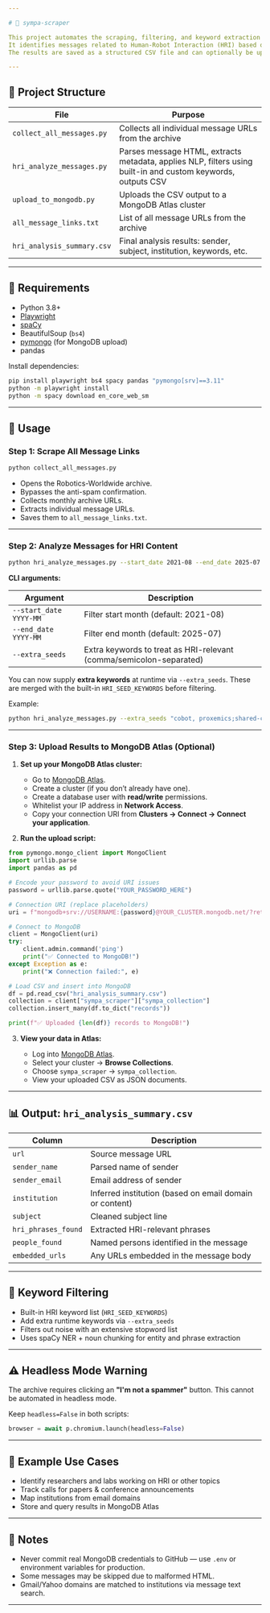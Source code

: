 ```yaml
---

# 🤖 sympa-scraper

This project automates the scraping, filtering, and keyword extraction of archived messages from the [Robotics-Worldwide mailing list](https://www.lists.kit.edu/sympa/arc/robotics-worldwide).
It identifies messages related to Human-Robot Interaction (HRI) based on NLP and keyword matching, with the option to **add custom keywords from the command line**.
The results are saved as a structured CSV file and can optionally be uploaded to **MongoDB Atlas** for cloud-based storage and querying.

---
```


## 📂 Project Structure

| File                       | Purpose                                                                                                      |
| -------------------------- | ------------------------------------------------------------------------------------------------------------ |
| `collect_all_messages.py`  | Collects all individual message URLs from the archive                                                        |
| `hri_analyze_messages.py`  | Parses message HTML, extracts metadata, applies NLP, filters using built-in and custom keywords, outputs CSV |
| `upload_to_mongodb.py`     | Uploads the CSV output to a MongoDB Atlas cluster                                                            |
| `all_message_links.txt`    | List of all message URLs from the archive                                                                    |
| `hri_analysis_summary.csv` | Final analysis results: sender, subject, institution, keywords, etc.                                         |

---

## 🔧 Requirements

* Python 3.8+
* [Playwright](https://playwright.dev/python/)
* [spaCy](https://spacy.io/)
* BeautifulSoup (`bs4`)
* [pymongo](https://pypi.org/project/pymongo/) (for MongoDB upload)
* pandas

Install dependencies:

```bash
pip install playwright bs4 spacy pandas "pymongo[srv]==3.11"
python -m playwright install
python -m spacy download en_core_web_sm
```

---

## 🚀 Usage

### **Step 1: Scrape All Message Links**

```bash
python collect_all_messages.py
```

* Opens the Robotics-Worldwide archive.
* Bypasses the anti-spam confirmation.
* Collects monthly archive URLs.
* Extracts individual message URLs.
* Saves them to `all_message_links.txt`.

---

### **Step 2: Analyze Messages for HRI Content**

```bash
python hri_analyze_messages.py --start_date 2021-08 --end_date 2025-07 --extra_seeds "cobot,proxemics;shared-control"
```

**CLI arguments:**

| Argument               | Description                                                         |
| ---------------------- | ------------------------------------------------------------------- |
| `--start_date YYYY-MM` | Filter start month (default: 2021-08)                               |
| `--end_date YYYY-MM`   | Filter end month (default: 2025-07)                                 |
| `--extra_seeds`        | Extra keywords to treat as HRI-relevant (comma/semicolon-separated) |

You can now supply **extra keywords** at runtime via `--extra_seeds`. These are merged with the built-in `HRI_SEED_KEYWORDS` before filtering.

Example:

```bash
python hri_analyze_messages.py --extra_seeds "cobot, proxemics;shared-control"
```

---

### **Step 3: Upload Results to MongoDB Atlas (Optional)**

1. **Set up your MongoDB Atlas cluster:**

   * Go to [MongoDB Atlas](https://cloud.mongodb.com/).
   * Create a cluster (if you don’t already have one).
   * Create a database user with **read/write** permissions.
   * Whitelist your IP address in **Network Access**.
   * Copy your connection URI from **Clusters → Connect → Connect your application**.

2. **Run the upload script:**

```python
from pymongo.mongo_client import MongoClient
import urllib.parse
import pandas as pd

# Encode your password to avoid URI issues
password = urllib.parse.quote("YOUR_PASSWORD_HERE")

# Connection URI (replace placeholders)
uri = f"mongodb+srv://USERNAME:{password}@YOUR_CLUSTER.mongodb.net/?retryWrites=true&w=majority&appName=HMI"

# Connect to MongoDB
client = MongoClient(uri)
try:
    client.admin.command('ping')
    print("✅ Connected to MongoDB!")
except Exception as e:
    print("❌ Connection failed:", e)

# Load CSV and insert into MongoDB
df = pd.read_csv("hri_analysis_summary.csv")
collection = client["sympa_scraper"]["sympa_collection"]
collection.insert_many(df.to_dict("records"))

print(f"✅ Uploaded {len(df)} records to MongoDB!")
```

3. **View your data in Atlas:**

   * Log into [MongoDB Atlas](https://cloud.mongodb.com/).
   * Select your cluster → **Browse Collections**.
   * Choose `sympa_scraper` → `sympa_collection`.
   * View your uploaded CSV as JSON documents.

---

## 📊 Output: `hri_analysis_summary.csv`

| Column              | Description                                             |
| ------------------- | ------------------------------------------------------- |
| `url`               | Source message URL                                      |
| `sender_name`       | Parsed name of sender                                   |
| `sender_email`      | Email address of sender                                 |
| `institution`       | Inferred institution (based on email domain or content) |
| `subject`           | Cleaned subject line                                    |
| `hri_phrases_found` | Extracted HRI-relevant phrases                          |
| `people_found`      | Named persons identified in the message                 |
| `embedded_urls`     | Any URLs embedded in the message body                   |

---

## 🧠 Keyword Filtering

* Built-in HRI keyword list (`HRI_SEED_KEYWORDS`)
* Add extra runtime keywords via `--extra_seeds`
* Filters out noise with an extensive stopword list
* Uses spaCy NER + noun chunking for entity and phrase extraction

---

## ⚠️ Headless Mode Warning

The archive requires clicking an **"I'm not a spammer"** button.
This cannot be automated in headless mode.

Keep `headless=False` in both scripts:

```python
browser = await p.chromium.launch(headless=False)
```

---

## 🧪 Example Use Cases

* Identify researchers and labs working on HRI or other topics
* Track calls for papers & conference announcements
* Map institutions from email domains
* Store and query results in MongoDB Atlas

---

## 📌 Notes

* Never commit real MongoDB credentials to GitHub — use `.env` or environment variables for production.
* Some messages may be skipped due to malformed HTML.
* Gmail/Yahoo domains are matched to institutions via message text search.

---
